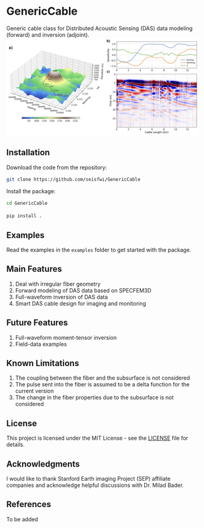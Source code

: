 # GenericCable
Generic cable class for Distributed Acoustic Sensing (DAS) data modeling (forward) and inversion (adjoint). 
![GenericCable](docs/demo.png)

## Installation
Download the code from the repository:
```bash
git clone https://github.com/seisfwi/GenericCable
```

Install the package:
```bash
cd GenericCable

pip install .
```

## Examples
Read the examples in the `examples` folder to get started with the package.


## Main Features
1. Deal with irregular fiber geometry
2. Forward modeling of DAS data based on SPECFEM3D
3. Full-waveform inversion of DAS data
4. Smart DAS cable design for imaging and monitoring


## Future Features
1. Full-waveform moment-tensor inversion
2. Field-data examples

## Known Limitations
1. The coupling between the fiber and the subsurface is not considered
2. The pulse sent into the fiber is assumed to be a delta function for the current version
3. The change in the fiber properties due to the subsurface is not considered

## License
This project is licensed under the MIT License - see the [LICENSE](LICENSE) file for details.

## Acknowledgments
I would like to thank Stanford Earth imaging Project (SEP) affiliate companies and acknowledge helpful discussions with Dr. Milad Bader.

## References
To be added